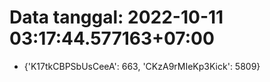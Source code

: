 # Data tanggal: 2022-10-11 03:17:44.577163+07:00

* {'K17tkCBPSbUsCeeA': 663, 'CKzA9rMIeKp3Kick': 5809}

